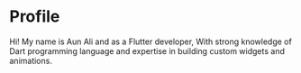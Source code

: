 # Profile
Hi! My name is  Aun Ali and as a Flutter developer, With strong knowledge of Dart programming language and expertise in building custom widgets and animations.
